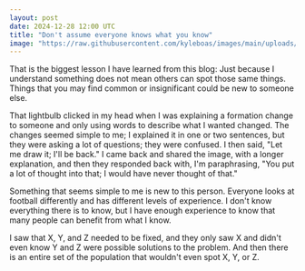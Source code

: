 ```yaml
---
layout: post
date: 2024-12-28 12:00 UTC
title: "Don't assume everyone knows what you know"
image: "https://raw.githubusercontent.com/kyleboas/images/main/uploads/2024/12/27/Image-27Dec2024_17:52:23.png"
---
```


That is the biggest lesson I have learned from this blog: Just because I understand something does not mean others can spot those same things. Things that you may find common or insignificant could be new to someone else. 

<!---more--->

That lightbulb clicked in my head when I was explaining a formation change to someone and only using words to describe what I wanted changed. The changes seemed simple to me; I explained it in one or two sentences, but they were asking a lot of questions; they were confused. I then said, "Let me draw it; I'll be back." I came back and shared the image, with a longer explanation, and then they responded back with, I'm paraphrasing, "You put a lot of thought into that; I would have never thought of that."

Something that seems simple to me is new to this person. Everyone looks at football differently and has different levels of experience. I don't know everything there is to know, but I have enough experience to know that many people can benefit from what I know.

I saw that X, Y, and Z needed to be fixed, and they only saw X and didn't even know Y and Z were possible solutions to the problem. And then there is an entire set of the population that wouldn't even spot X, Y, or Z.